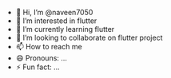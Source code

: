 - 👋 Hi, I’m @naveen7050
- 👀 I’m interested in flutter
- 🌱 I’m currently learning flutter
- 💞️ I’m looking to collaborate on flutter project
- 📫 How to reach me 
- 😄 Pronouns: ...
- ⚡ Fun fact: ...

<!---
naveen7050/naveen7050 is a ✨ special ✨ repository because its `README.md` (this file) appears on your GitHub profile.
You can click the Preview link to take a look at your changes.
--->
